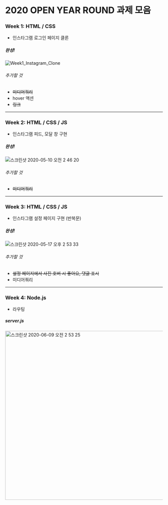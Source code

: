 # 2020 OPEN YEAR ROUND 과제 모음


### Week 1: HTML / CSS

* 인스타그램 로그인 페이지 클론

##### 완성!
![Week1_Instagram_Clone](https://user-images.githubusercontent.com/60615552/80449240-86824380-8959-11ea-9e7d-010a718606a7.jpg)

###### 추가할 것
* ~~미디어쿼리~~
* hover 액션
* ~~링크~~

*****************************************************************************

### Week 2: HTML / CSS / JS

* 인스타그램 피드, 모달 창 구현

##### 완성!
![스크린샷 2020-05-10 오전 2 46 20](https://user-images.githubusercontent.com/60615552/81481096-898a0780-9268-11ea-858e-5b255ef12283.jpg)

###### 추가할 것
* ~~미디어쿼리~~

*****************************************************************************

### Week 3: HTML / CSS / JS

* 인스타그램 설정 페이지 구현 (반복문)

##### 완성!
![스크린샷 2020-05-17 오후 2 53 33](https://user-images.githubusercontent.com/60615552/82136944-40c8e480-984e-11ea-9e7e-64acf7528d9c.jpg)

###### 추가할 것
* ~~설정 페이지에서 사진 호버 시 좋아요, 댓글 표시~~
* 미디어쿼리


*****************************************************************************

### Week 4: Node.js

* 라우팅

##### server.js
<img width="539" alt="스크린샷 2020-06-09 오전 2 53 25" src="https://user-images.githubusercontent.com/60615552/84063792-93845f00-a9fc-11ea-926a-012bd482b133.png">


